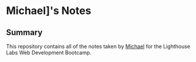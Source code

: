 # Michael]'s Notes

## Summary 

This repository contains all of the notes taken by [Michael](https://github.com/MikeEngerer) for the Lighthouse Labs Web Development Bootcamp.